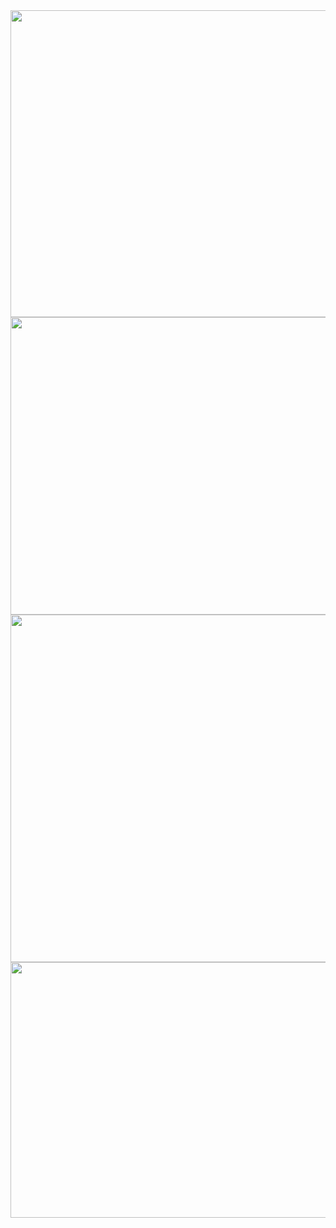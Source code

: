 <img src="https://farm8.staticflickr.com/7190/27086786555_3ff9ffdeaf_z.jpg" width="640" height="491">
<img src="https://farm8.staticflickr.com/7376/27086786475_95584d9c78_z.jpg" width="640" height="476">
<img src="https://farm8.staticflickr.com/7709/26483049653_f726bf10f7_z.jpg" width="640" height="556">
<img src="https://farm8.staticflickr.com/7650/27086786325_091f331d35_z.jpg" width="640" height="409">
